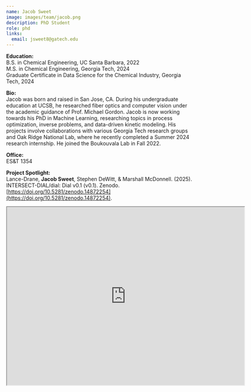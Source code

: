 ```yaml
---
name: Jacob Sweet
image: images/team/jacob.png
description: PhD Student
role: phd
links:
  email: jsweet8@gatech.edu
---
```

**Education:**  
B.S. in Chemical Engineering, UC Santa Barbara, 2022  
M.S. in Chemical Engineering, Georgia Tech, 2024  
Graduate Certificate in Data Science for the Chemical Industry, Georgia Tech, 2024

**Bio:**  
Jacob was born and raised in San Jose, CA. During his undergraduate education at UCSB, he researched fiber optics and computer vision under the academic guidance of Prof. Michael Gordon. Jacob is now working towards his PhD in Machine Learning, researching topics in process optimization, inverse problems, and data-driven kinetic modeling. His projects involve collaborations with various Georgia Tech research groups and Oak Ridge National Lab, where he recently completed a Summer 2024 research internship. He joined the Boukouvala Lab in Fall 2022.

**Office:**  
ES&T 1354

**Project Spotlight:**  
Lance-Drane, **Jacob Sweet**, Stephen DeWitt, & Marshall McDonnell. (2025). INTERSECT-DIAL/dial: Dial v0.1 (v0.1). Zenodo. [https://doi.org/10.5281/zenodo.14872254](https://doi.org/10.5281/zenodo.14872254).


<iframe src="https://www.google.com/maps/d/embed?mid=18Y34YbLpaWLPv7OW7u0yKd_g7LcKAA8&ehbc=2E312F" width="640" height="480"></iframe>
